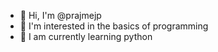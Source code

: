 - 👋 Hi, I'm @prajmejp
- 👀 I'm interested in the basics of programming
- 🌱 I am currently learning python

<!---
prajmejp/prajmejp is a ✨ special ✨ repository because its `README.md` (this file) appears on your GitHub profile.
You can click the Preview link to take a look at your changes.
--->
